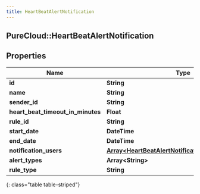 ```yaml
---
title: HeartBeatAlertNotification
---
```

## PureCloud::HeartBeatAlertNotification

## Properties

|Name | Type | Description | Notes|
|------------ | ------------- | ------------- | -------------|
| **id** | **String** |  | [optional] |
| **name** | **String** |  | [optional] |
| **sender_id** | **String** |  | [optional] |
| **heart_beat_timeout_in_minutes** | **Float** |  | [optional] |
| **rule_id** | **String** |  | [optional] |
| **start_date** | **DateTime** |  | [optional] |
| **end_date** | **DateTime** |  | [optional] |
| **notification_users** | [**Array&lt;HeartBeatAlertNotificationNotificationUsers&gt;**](HeartBeatAlertNotificationNotificationUsers.html) |  | [optional] |
| **alert_types** | **Array&lt;String&gt;** |  | [optional] |
| **rule_type** | **String** |  | [optional] |
{: class="table table-striped"}



